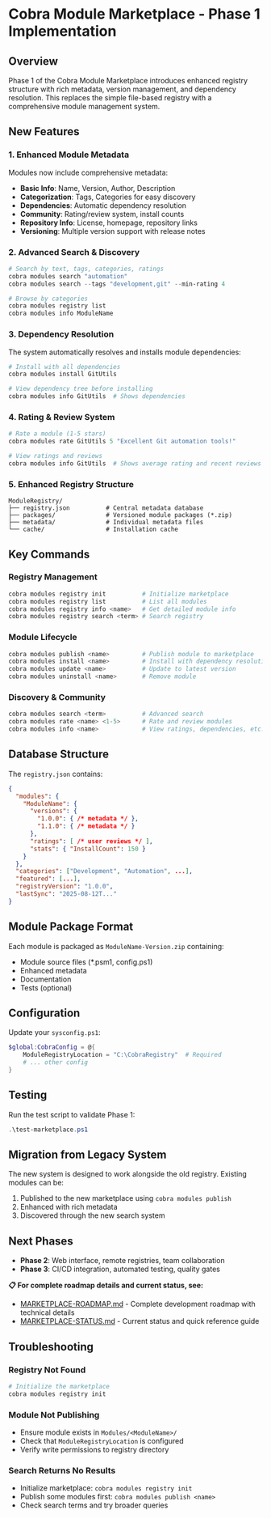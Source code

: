 # Cobra Module Marketplace - Phase 1 Implementation

## Overview

Phase 1 of the Cobra Module Marketplace introduces enhanced registry structure with rich metadata, version management, and dependency resolution. This replaces the simple file-based registry with a comprehensive module management system.

## New Features

### 1. Enhanced Module Metadata

Modules now include comprehensive metadata:

- **Basic Info**: Name, Version, Author, Description
- **Categorization**: Tags, Categories for easy discovery
- **Dependencies**: Automatic dependency resolution
- **Community**: Rating/review system, install counts
- **Repository Info**: License, homepage, repository links
- **Versioning**: Multiple version support with release notes

### 2. Advanced Search & Discovery

```powershell
# Search by text, tags, categories, ratings
cobra modules search "automation"
cobra modules search --tags "development,git" --min-rating 4

# Browse by categories
cobra modules registry list
cobra modules info ModuleName
```

### 3. Dependency Resolution

The system automatically resolves and installs module dependencies:

```powershell
# Install with all dependencies
cobra modules install GitUtils

# View dependency tree before installing
cobra modules info GitUtils  # Shows dependencies
```

### 4. Rating & Review System

```powershell
# Rate a module (1-5 stars)
cobra modules rate GitUtils 5 "Excellent Git automation tools!"

# View ratings and reviews
cobra modules info GitUtils  # Shows average rating and recent reviews
```

### 5. Enhanced Registry Structure

```
ModuleRegistry/
├── registry.json          # Central metadata database
├── packages/              # Versioned module packages (*.zip)
├── metadata/              # Individual metadata files
└── cache/                 # Installation cache
```

## Key Commands

### Registry Management

```powershell
cobra modules registry init          # Initialize marketplace
cobra modules registry list          # List all modules
cobra modules registry info <name>   # Get detailed module info
cobra modules registry search <term> # Search registry
```

### Module Lifecycle

```powershell
cobra modules publish <name>         # Publish module to marketplace
cobra modules install <name>         # Install with dependency resolution
cobra modules update <name>          # Update to latest version
cobra modules uninstall <name>       # Remove module
```

### Discovery & Community

```powershell
cobra modules search <term>          # Advanced search
cobra modules rate <name> <1-5>      # Rate and review modules
cobra modules info <name>            # View ratings, dependencies, etc.
```

## Database Structure

The `registry.json` contains:

```json
{
  "modules": {
    "ModuleName": {
      "versions": {
        "1.0.0": { /* metadata */ },
        "1.1.0": { /* metadata */ }
      },
      "ratings": [ /* user reviews */ ],
      "stats": { "InstallCount": 150 }
    }
  },
  "categories": ["Development", "Automation", ...],
  "featured": [...],
  "registryVersion": "1.0.0",
  "lastSync": "2025-08-12T..."
}
```

## Module Package Format

Each module is packaged as `ModuleName-Version.zip` containing:

- Module source files (\*.psm1, config.ps1)
- Enhanced metadata
- Documentation
- Tests (optional)

## Configuration

Update your `sysconfig.ps1`:

```powershell
$global:CobraConfig = @{
    ModuleRegistryLocation = "C:\CobraRegistry"  # Required
    # ... other config
}
```

## Testing

Run the test script to validate Phase 1:

```powershell
.\test-marketplace.ps1
```

## Migration from Legacy System

The new system is designed to work alongside the old registry. Existing modules can be:

1. Published to the new marketplace using `cobra modules publish`
2. Enhanced with rich metadata
3. Discovered through the new search system

## Next Phases

- **Phase 2**: Web interface, remote registries, team collaboration
- **Phase 3**: CI/CD integration, automated testing, quality gates

**📋 For complete roadmap details and current status, see:**

- [MARKETPLACE-ROADMAP.md](MARKETPLACE-ROADMAP.md) - Complete development roadmap with technical details
- [MARKETPLACE-STATUS.md](MARKETPLACE-STATUS.md) - Current status and quick reference guide

## Troubleshooting

### Registry Not Found

```powershell
# Initialize the marketplace
cobra modules registry init
```

### Module Not Publishing

- Ensure module exists in `Modules/<ModuleName>/`
- Check that `ModuleRegistryLocation` is configured
- Verify write permissions to registry directory

### Search Returns No Results

- Initialize marketplace: `cobra modules registry init`
- Publish some modules first: `cobra modules publish <name>`
- Check search terms and try broader queries
